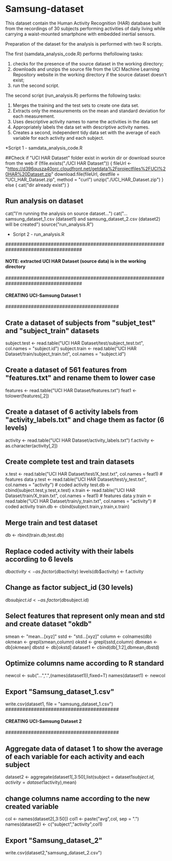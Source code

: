 Samsung-dataset
===============
This dataset contain the Human Activity Recognition (HAR) database built from the recordings of 30 subjects performing activities of daily living while carrying a waist-mounted smartphone with embedded inertial sensors.

Preparation of the dataset for the analysis is performed with two R scripts. 

The first (samdata_analysis_code.R) performs thefollowing tasks:

1) checks for the presence of the source dataset in the working directory; 
2) downloads and unzips the source file from the UCI Machine Learning Repository website in the working directory if the source dataset doesn't exist;
3) run the second script.

The second script (run_analysis.R) performs the following tasks:

1) Merges the training and the test sets to create one data set.
2) Extracts only the measurements on the mean and standard deviation for each measurement. 
3) Uses descriptive activity names to name the activities in the data set
4) Appropriately labels the data set with descriptive activity names. 
5) Creates a second, independent tidy data set with the average of each variable for each activity and each subject. 

*Script 1 - samdata_analysis_code.R

##Check if "UCI HAR Dataset" folder exist in workin dir or download source from the web
if (!file.exists("./UCI HAR Dataset")) {
fileUrl <- "https://d396qusza40orc.cloudfront.net/getdata%2Fprojectfiles%2FUCI%20HAR%20Dataset.zip" 
download.file(fileUrl, destfile = "UCI_HAR_Dataset.zip", method = "curl")
unzip("./UCI_HAR_Dataset.zip")
} else {
  cat("dir already exist")
}
## Run analysis on dataset
cat("I'm running the analysis on source dataset...")
cat("... samsung_dataset_1.csv (dataset1) and samsung_dataset_2.csv (dataset2) will be created") 
source("run_analysis.R")

* Script 2 - run_analysis.R

###################################################################################
#### NOTE: extracted UCI HAR Dataset (source data) is in the working directory ####
###################################################################################
#### CREATING UCI-Samsung Dataset 1 ####
########################################
## Crate a dataset of subjects from "subjet_test" and "subject_train" datasets
subject.test <- read.table("UCI HAR Dataset/test/subject_test.txt", col.names = "subject.id")
subject.train <- read.table("UCI HAR Dataset/train/subject_train.txt", col.names = "subject.id")
## Create a dataset of 561 features from "features.txt" and rename them to lower case  
features <- read.table("UCI HAR Dataset/features.txt")
feat1 <- tolower(features[,2])
## Create a dataset of 6 activity labels from "activity_labels.txt" and chage them as factor (6 levels)
activity <- read.table("UCI HAR Dataset/activity_labels.txt")
f.activity <- as.character(activity[,2])
## Create complete test and train datasets
x.test <- read.table("UCI HAR Dataset/test/X_test.txt", col.names = feat1) # features data
y.test <- read.table("UCI HAR Dataset/test/y_test.txt", col.names = "activity") # coded activity
test.db <- cbind(subject.test,y.test,x.test)
x.train <- read.table("UCI HAR Dataset/train/X_train.txt", col.names = feat1) # features data 
y.train <- read.table("UCI HAR Dataset/train/y_train.txt", col.names = "activity") # coded activity
train.db <- cbind(subject.train,y.train,x.train)
## Merge train and test dataset
db <- rbind(train.db,test.db)
## Replace coded activity with their labels according to 6 levels
db$activity <- as.factor(db$activity)
levels(db$activity) <- f.activity
## Change as factor subject_id (30 levels)
db$subject.id <- as.factor(db$subject.id)
## Select features that represent only mean and std and create dataset "okdb"
smean <- "mean...[xyz]"
sstd <- "std...[xyz]"
column <- colnames(db)
okmean <- grepl(smean,column)
okstd <- grepl(sstd,column)
dbmean <- db[okmean]
dbstd <- db[okstd]
dataset1 <- cbind(db[,1:2],dbmean,dbstd)
## Optimize columns name according to R standard
newcol <- sub("...",".",(names(dataset1)),fixed=T)
names(dataset1) <- newcol
## Export "Samsung_dataset_1.csv"
write.csv(dataset1, file = "samsung_dataset_1.csv")
########################################
#### CREATING UCI-Samsung Dataset 2 ####
########################################
## Aggregate data of dataset 1 to show the average of each variable for each activity and each subject
dataset2 <- aggregate(dataset1[,3:50],list(subject = dataset1$subject.id, activity = dataset1$activity),mean)
## change columns name according to the new created variable
col <- names(dataset2[,3:50])
col1 <- paste("avg",col, sep = ".")
names(dataset2) <- c("subject","activity",col1)
## Export "Samsung_dataset_2"
write.csv(dataset2,"samsung_dataset_2.csv")



 
